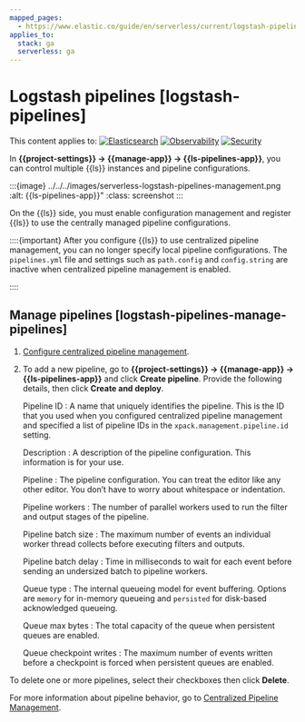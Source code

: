 ```yaml
---
mapped_pages:
  - https://www.elastic.co/guide/en/serverless/current/logstash-pipelines.html
applies_to:
  stack: ga
  serverless: ga
---
```


# Logstash pipelines [logstash-pipelines]

This content applies to: [![Elasticsearch](../../../images/serverless-es-badge.svg "")](../../../solutions/search.md) [![Observability](../../../images/serverless-obs-badge.svg "")](../../../solutions/observability.md) [![Security](../../../images/serverless-sec-badge.svg "")](../../../solutions/security/elastic-security-serverless.md)

In **{{project-settings}} → {{manage-app}} → {{ls-pipelines-app}}**, you can control multiple {{ls}} instances and pipeline configurations.

:::{image} ../../../images/serverless-logstash-pipelines-management.png
:alt: {{ls-pipelines-app}}"
:class: screenshot
:::

On the {{ls}} side, you must enable configuration management and register {{ls}} to use the centrally managed pipeline configurations.

::::{important}
After you configure {{ls}} to use centralized pipeline management, you can no longer specify local pipeline configurations. The `pipelines.yml` file and settings such as `path.config` and `config.string` are inactive when centralized pipeline management is enabled.

::::



## Manage pipelines [logstash-pipelines-manage-pipelines]

1. [Configure centralized pipeline management](logstash://docs/reference/ingestion-tools/logstash/configuring-centralized-pipelines.md).
2. To add a new pipeline, go to **{{project-settings}} → {{manage-app}} → {{ls-pipelines-app}}** and click **Create pipeline**. Provide the following details, then click **Create and deploy**.

    Pipeline ID
    :   A name that uniquely identifies the pipeline. This is the ID that you used when you configured centralized pipeline management and specified a list of pipeline IDs in the `xpack.management.pipeline.id` setting.

    Description
    :   A description of the pipeline configuration. This information is for your use.

    Pipeline
    :   The pipeline configuration. You can treat the editor like any other editor. You don’t have to worry about whitespace or indentation.

    Pipeline workers
    :   The number of parallel workers used to run the filter and output stages of the pipeline.

    Pipeline batch size
    :   The maximum number of events an individual worker thread collects before executing filters and outputs.

    Pipeline batch delay
    :   Time in milliseconds to wait for each event before sending an undersized batch to pipeline workers.

    Queue type
    :   The internal queueing model for event buffering. Options are `memory` for in-memory queueing and `persisted` for disk-based acknowledged queueing.

    Queue max bytes
    :   The total capacity of the queue when persistent queues are enabled.

    Queue checkpoint writes
    :   The maximum number of events written before a checkpoint is forced when persistent queues are enabled.


To delete one or more pipelines, select their checkboxes then click **Delete**.

For more information about pipeline behavior, go to [Centralized Pipeline Management](logstash://docs/reference/ingestion-tools/logstash/logstash-centralized-pipeline-management.md#_pipeline_behavior).
